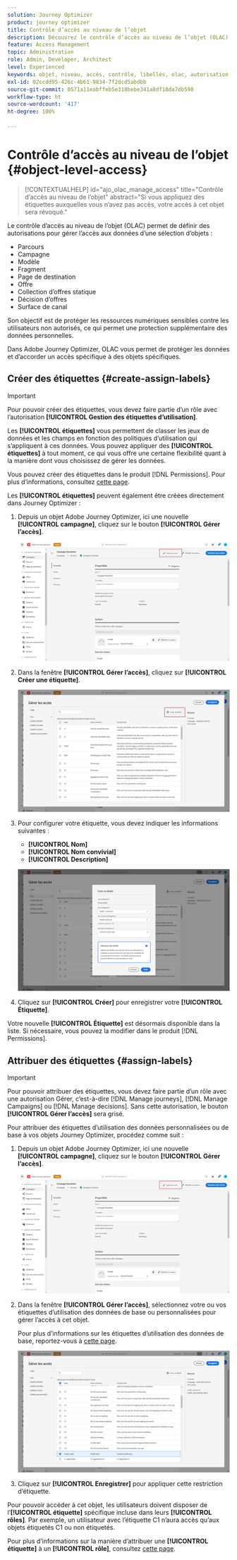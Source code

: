 ```yaml
---
solution: Journey Optimizer
product: journey optimizer
title: Contrôle d’accès au niveau de l’objet
description: Découvrez le contrôle d’accès au niveau de l’objet (OLAC) qui vous permet de définir des autorisations pour gérer l’accès aux données d’une sélection d’objets.
feature: Access Management
topic: Administration
role: Admin, Developer, Architect
level: Experienced
keywords: objet, niveau, accès, contrôle, libellés, olac, autorisation
exl-id: 02ccdd95-426c-4b61-9834-7f2dcd5abdbb
source-git-commit: 0571a11eabffeb5e318bebe341a8df18da7db598
workflow-type: ht
source-wordcount: '417'
ht-degree: 100%

---
```


# Contrôle d’accès au niveau de l’objet {#object-level-access}

>[!CONTEXTUALHELP]
>id="ajo_olac_manage_access"
>title="Contrôle d’accès au niveau de l’objet"
>abstract="Si vous appliquez des étiquettes auxquelles vous n’avez pas accès, votre accès à cet objet sera révoqué."

Le contrôle d’accès au niveau de l’objet (OLAC) permet de définir des autorisations pour gérer l’accès aux données d’une sélection d’objets :

* Parcours
* Campagne
* Modèle
* Fragment
* Page de destination
* Offre
* Collection d’offres statique
* Décision d’offres
* Surface de canal

Son objectif est de protéger les ressources numériques sensibles contre les utilisateurs non autorisés, ce qui permet une protection supplémentaire des données personnelles.

Dans Adobe Journey Optimizer, OLAC vous permet de protéger les données et d’accorder un accès spécifique à des objets spécifiques.

## Créer des étiquettes {#create-assign-labels}

>[!IMPORTANT]
>
>Pour pouvoir créer des étiquettes, vous devez faire partie d’un rôle avec l’autorisation **[!UICONTROL Gestion des étiquettes d’utilisation]**.

Les **[!UICONTROL étiquettes]** vous permettent de classer les jeux de données et les champs en fonction des politiques d’utilisation qui s’appliquent à ces données. Vous pouvez appliquer des **[!UICONTROL étiquettes]** à tout moment, ce qui vous offre une certaine flexibilité quant à la manière dont vous choisissez de gérer les données.

Vous pouvez créer des étiquettes dans le produit [!DNL Permissions]. Pour plus d’informations, consultez [cette page](https://experienceleague.adobe.com/docs/experience-platform/access-control/abac/permissions-ui/labels.html?lang=fr).

Les **[!UICONTROL étiquettes]** peuvent également être créées directement dans Journey Optimizer :

1. Depuis un objet Adobe Journey Optimizer, ici une nouvelle **[!UICONTROL campagne]**, cliquez sur le bouton **[!UICONTROL Gérer l’accès]**.

   ![](assets/olac_1.png)

1. Dans la fenêtre **[!UICONTROL Gérer l’accès]**, cliquez sur **[!UICONTROL Créer une étiquette]**.

   ![](assets/olac_2.png)

1. Pour configurer votre étiquette, vous devez indiquer les informations suivantes :
   * **[!UICONTROL Nom]**
   * **[!UICONTROL Nom convivial]**
   * **[!UICONTROL Description]**

   ![](assets/olac_3.png)

1. Cliquez sur **[!UICONTROL Créer]** pour enregistrer votre **[!UICONTROL Étiquette]**.

Votre nouvelle **[!UICONTROL Étiquette]** est désormais disponible dans la liste. Si nécessaire, vous pouvez la modifier dans le produit [!DNL Permissions].

## Attribuer des étiquettes {#assign-labels}

>[!IMPORTANT]
>
>Pour pouvoir attribuer des étiquettes, vous devez faire partie d’un rôle avec une autorisation Gérer, c’est-à-dire [!DNL Manage journeys], [!DNL Manage Campaigns] ou [!DNL Manage decisions]. Sans cette autorisation, le bouton **[!UICONTROL Gérer l’accès]** sera grisé.

Pour attribuer des étiquettes d’utilisation des données personnalisées ou de base à vos objets Journey Optimizer, procédez comme suit :

1. Depuis un objet Adobe Journey Optimizer, ici une nouvelle **[!UICONTROL campagne]**, cliquez sur le bouton **[!UICONTROL Gérer l’accès]**.

   ![](assets/olac_1.png)

1. Dans la fenêtre **[!UICONTROL Gérer l’accès]**, sélectionnez votre ou vos étiquettes d’utilisation des données de base ou personnalisées pour gérer l’accès à cet objet.

   Pour plus d’informations sur les étiquettes d’utilisation des données de base, reportez-vous à [cette page](https://experienceleague.adobe.com/docs/experience-platform/data-governance/labels/reference.html?lang=fr).

   ![](assets/olac_4.png)

1. Cliquez sur **[!UICONTROL Enregistrer]** pour appliquer cette restriction d’étiquette.

Pour pouvoir accéder à cet objet, les utilisateurs doivent disposer de l’**[!UICONTROL étiquette]** spécifique incluse dans leurs **[!UICONTROL rôles]**.
Par exemple, un utilisateur avec l’étiquette C1 n’aura accès qu’aux objets étiquetés C1 ou non étiquetés.

Pour plus d’informations sur la manière d’attribuer une **[!UICONTROL étiquette]** à un **[!UICONTROL rôle]**, consultez [cette page](https://experienceleague.adobe.com/docs/experience-platform/access-control/abac/permissions-ui/permissions.html?lang=fr#manage-labels-for-a-role).